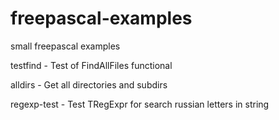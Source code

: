 # freepascal-examples
 small freepascal examples

testfind - Test of FindAllFiles functional

alldirs - Get all directories and subdirs

regexp-test - Test TRegExpr for search russian letters in string
